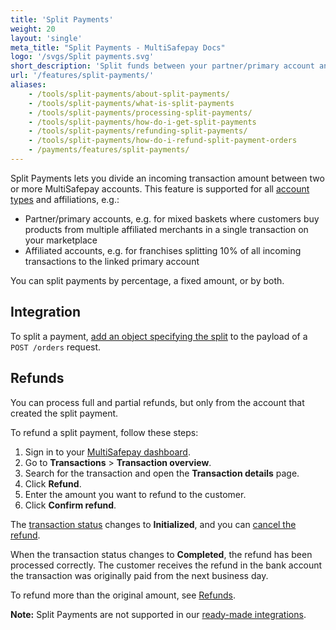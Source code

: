 ```yaml
---
title: 'Split Payments'
weight: 20
layout: 'single'
meta_title: "Split Payments - MultiSafepay Docs"
logo: '/svgs/Split payments.svg'
short_description: 'Split funds between your partner/primary account and affiliated merchants.'
url: '/features/split-payments/'
aliases:
    - /tools/split-payments/about-split-payments/
    - /tools/split-payments/what-is-split-payments
    - /tools/split-payments/processing-split-payments/
    - /tools/split-payments/how-do-i-get-split-payments
    - /tools/split-payments/refunding-split-payments/
    - /tools/split-payments/how-do-i-refund-split-payment-orders
    - /payments/features/split-payments/
---
```


Split Payments lets you divide an incoming transaction amount between two or more MultiSafepay accounts. This feature is supported for all [account types](/account/account-types/) and affiliations, e.g.:

- Partner/primary accounts, e.g. for mixed baskets where customers buy products from multiple affiliated merchants in a single transaction on your marketplace
- Affiliated accounts, e.g. for franchises splitting 10% of all incoming transactions to the linked primary account

You can split payments by percentage, a fixed amount, or by both.

## Integration

To split a payment, [add an object specifying the split](/api/#split-payments-orders) to the payload of a `POST /orders` request.



## Refunds
You can process full and partial refunds, but only from the account that created the split payment. 


To refund a split payment, follow these steps:


1. Sign in to your [MultiSafepay dashboard](https://merchant.multisafepay.com).
2. Go to **Transactions** > **Transaction overview**.
3. Search for the transaction and open the **Transaction details** page.
4. Click **Refund**.
5. Enter the amount you want to refund to the customer.
6. Click **Confirm refund**.  

The [transaction status](/about-payments/multisafepay-statuses/) changes to **Initialized**, and you can [cancel the refund](/refunds/about/#cancelling-refunds).  

When the transaction status changes to **Completed**, the refund has been processed correctly. The customer receives the refund in the bank account the transaction was originally paid from the next business day.

To refund more than the original amount, see [Refunds](/refunds/).

**Note:** Split Payments are not supported in our [ready-made integrations](/integrations/ready-made/).

